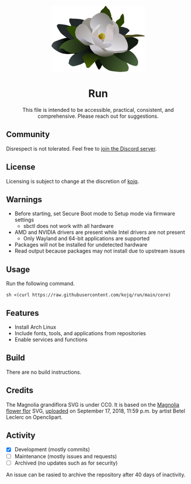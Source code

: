 <div align="center">
  <img src="LOGO.svg" height=180/>

  # Run

  This file is intended to be accessible, practical, consistent, and comprehensive. Please reach out for suggestions.
</div>

## Community

Disrespect is not tolerated. Feel free to [join the Discord server](https://discord.gg/peezNh4pS4).

## License

Licensing is subject to change at the discretion of [kojq](https://github.com/kojq).

## Warnings

- Before starting, set Secure Boot mode to Setup mode via firmware settings
  - sbctl does not work with all hardware
- AMD and NVIDIA drivers are present while Intel drivers are not present
  - Only Wayland and 64-bit applications are supported
- Packages will not be installed for undetected hardware
- Read output because packages may not install due to upstream issues

## Usage

Run the following command.

```
sh <(curl https://raw.githubusercontent.com/kojq/run/main/core)
```

## Features

- Install Arch Linux
- Include fonts, tools, and applications from repositories
- Enable services and functions

## Build

There are no build instructions.

## Credits

The Magnolia grandiflora SVG is under CC0. It is based on the [Magnolia flower flor](https://openclipart.org/detail/306895/magnolia-flower-flor) SVG, [uploaded](https://openclipart.org/download/306895/1537228771.svg) on September 17, 2018, 11:59 p.m. by artist Betel Leclerc on Openclipart.

## Activity

- [x] Development (mostly commits)
- [ ] Maintenance (mostly issues and requests)
- [ ] Archived (no updates such as for security)

An issue can be rasied to archive the repository after 40 days of inactivity.
